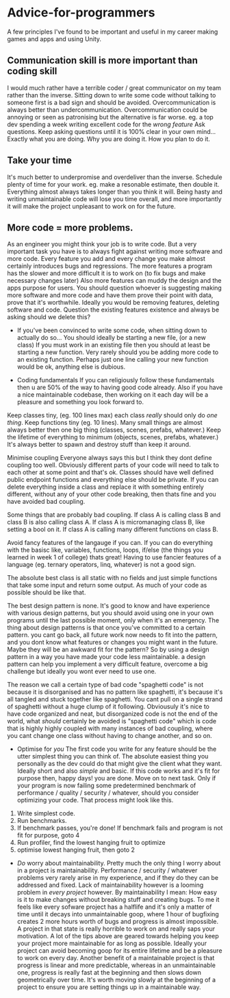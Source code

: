 # Advice-for-programmers
A few principles I've found to be important and useful in my career making games and apps and using Unity.

## Communication skill is more important than coding skill
I would much rather have a terrible coder / great communicator on my team rather than the inverse.
Sitting down to write some code without talking to someone first is a bad sign and should be avoided.
Overcommunication is always better than undercommunication. Overcommunication could be annoying or seen as patronising but the alternative is far worse. eg. a top dev spending a week writing excellent code for the *wrong feature*
Ask questions. Keep asking questions until it is 100% clear in your own mind...
Exactly what you are doing.
Why you are doing it.
How you plan to do it.

## Take your time
It's much better to underpromise and overdeliver than the inverse. 
Schedule plenty of time for your work. eg. make a resonable estimate, then double it.
Everything almost always takes longer than you think it will.
Being hasty and writing unmaintainable code will lose you time overall, and more importantly it will make the project unpleasant to work on for the future.

## More code = more problems.
As an engineer you might think your job is to write code. But a very important task you have is to always fight against writing more software and more code.
Every feature you add and every change you make almost certainly introduces bugs and regressions.
The more features a program has the slower and more difficult it is to work on (to fix bugs and make necessary changes later)
Also more features can muddy the design and the apps purpose for users.
You should question whoever is suggesting making more software and more code and have them prove their point with data, prove that it's worthwhile.
Ideally you would be removing features, deleting software and code. Question the existing features existence and always be asking should we delete this?

* If you've been convinced to write some code, when sitting down to actually do so...
You should ideally be starting a new file, (or a new class)
If you must work in an existing file then you should at least be starting a new function.
Very rarely should you be adding more code to an existing function. Perhaps just one line calling your new function would be ok, anything else is dubious.

* Coding fundamentals
If you can religiously follow these fundamentals then u are 50% of the way to having good code already.
Also if you have a nice maintainable codebase, then working on it each day will be a pleasure and something you look forward to.

Keep classes tiny, (eg. 100 lines max) each class *really* should only do *one thing*.
Keep functions tiny (eg. 10 lines).
Many small things are almost always better then one big thing (classes, scenes, prefabs, whatever.)
Keep the lifetime of everything to minimum (objects, scenes, prefabs, whatever.) It's always better to spawn and destroy stuff than keep it around.

Minimise coupling
Everyone always says this but I think they dont define coupling too well. Obviously different parts of your code will need to talk to each other at some point and that's ok.
Classes should have well defined public endpoint functions and everything else should be private.
If you can delete everything inside a class and replace it with something entirely different, without any of your other code breaking, then thats fine and you have avoided bad coupling.

Some things that are probably bad coupling.
If class A is calling class B and class B is also calling class A.
If class A is micromanaging class B, like setting a bool on it.
If class A is calling many different functions on class B.

Avoid fancy features of the langauge if you can.
If you can do everything with the basisc like, variables, functions, loops, if/else (the things you learned in week 1 of college) thats great! Having to use fancier features of a language (eg. ternary operators, linq, whatever) is not a good sign.

The absolute best class is all static with no fields and just simple functions that take some input and return some output. As much of your code as possible should be like that.

The best design pattern is none.
It's good to know and have experience with various design patterns, but you should avoid using one in your own programs until the last possible moment, only when it's an emergency. The thing about design patterns is that once you've committed to a certain pattern. you cant go back, all future work now needs to fit into the pattern, and you dont know what features or changes you might want in the future. Maybe they will be an awkward fit for the pattern? So by using a design pattern in a way you have made your code less maintainable.
a design pattern can help you implement a very difficult feature, overcome a big challenge but ideally you wont ever need to use one.

The reason we call a certain type of bad code "spaghetti code" is not because it is disorganised and has no pattern like spaghetti, it's because it's all tangled and stuck together like spaghetti. You cant pull on a single strand of spaghetti without a huge clump of it following.
Obviousuly it's nice to have code organized and neat, but disorganized code is not the end of the world, what *should* certainly be avoided is "spaghetti code" which is code that is highly highly coupled with many instances of bad coupling, where you cant change one class without having to change another, and so on.

* Optimise for *you*
The first code you write for any feature should be the utter simplest thing you can think of. The absolute easiest thing you personally as the dev could do that might give the client what they want. Ideally short and also *simple* and basic.
If this code works and it's fit for purpose then, happy days! you are done. Move on to next task. Only if your program is now failing some predetermined benchmark of performance / quality / security / whatever, should you consider optimizing your code.
That process might look like this.
1. Write simplest code.
2. Run benchmarks.
3. If benchmark passes, you're done! If benchmark fails and program is not fit for purpose, goto 4
4. Run profiler, find the lowest hanging fruit to optimize
5. optimise lowest hanging fruit, then goto 2

* *Do* worry about maintainability.
Pretty much the only thing I worry about in a project is maintainability. Performance / security / whatever problems very rarely arise in my experience, and if they do they can be addressed and fixed.
Lack of maintainability however is a looming problem in *every project* however.
By maintainability I mean: How easy is it to make changes without breaking stuff and creating bugs.
To me it feels like every sofware project has a halflife and it's only a matter of time until it decays into unmaintainable goop, where 1 hour of bugfixing creates 2 more hours worth of bugs and progress is almost impossible. A project in that state is really horrible to work on and really saps your motivation.
A lot of the tips above are geared towards helping you keep your project more maintainable for as long as possible. Ideally your project can avoid becoming goop for its entire lifetime and be a pleasure to work on every day. Another benefit of a maintainable project is that progress is linear and more predictable, whereas in an unmaintainable one, progress is really fast at the beginning and then slows down geometrically over time. It's worth moving slowly at the beginning of a project to ensure you are setting things up in a maintainable way. 


